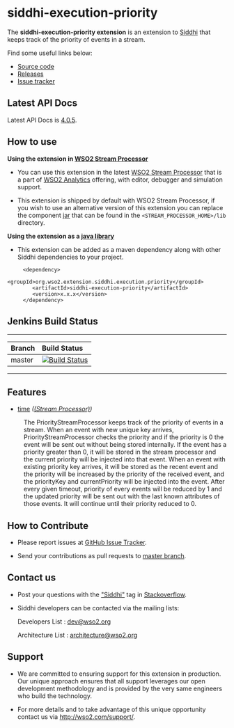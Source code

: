 siddhi-execution-priority
======================================

The **siddhi-execution-priority extension** is an extension to <a target="_blank" href="https://wso2.github.io/siddhi">Siddhi</a> that keeps track of the priority of events in a stream.

Find some useful links below:

* <a target="_blank" href="https://github.com/wso2-extensions/siddhi-execution-priority">Source code</a>
* <a target="_blank" href="https://github.com/wso2-extensions/siddhi-execution-priority/releases">Releases</a>
* <a target="_blank" href="https://github.com/wso2-extensions/siddhi-execution-priority/issues">Issue tracker</a>

## Latest API Docs 

Latest API Docs is <a target="_blank" href="https://wso2-extensions.github.io/siddhi-execution-priority/api/4.0.5">4.0.5</a>.

## How to use 

**Using the extension in <a target="_blank" href="https://github.com/wso2/product-sp">WSO2 Stream Processor</a>**

* You can use this extension in the latest <a target="_blank" href="https://github.com/wso2/product-sp/releases">WSO2 Stream Processor</a> that is a part of <a target="_blank" href="http://wso2.com/analytics?utm_source=gitanalytics&utm_campaign=gitanalytics_Jul17">WSO2 Analytics</a> offering, with editor, debugger and simulation support. 

* This extension is shipped by default with WSO2 Stream Processor, if you wish to use an alternative version of this extension you can replace the component <a target="_blank" href="https://github.com/wso2-extensions/siddhi-execution-priority/releases">jar</a> that can be found in the `<STREAM_PROCESSOR_HOME>/lib` directory.

**Using the extension as a <a target="_blank" href="https://wso2.github.io/siddhi/documentation/running-as-a-java-library">java library</a>**

* This extension can be added as a maven dependency along with other Siddhi dependencies to your project.

```
     <dependency>
        <groupId>org.wso2.extension.siddhi.execution.priority</groupId>
        <artifactId>siddhi-execution-priority</artifactId>
        <version>x.x.x</version>
     </dependency>
```

## Jenkins Build Status

---

|  Branch | Build Status |
| :------ |:------------ | 
| master  | [![Build Status](https://wso2.org/jenkins/job/siddhi/job/siddhi-execution-priority/badge/icon)](https://wso2.org/jenkins/job/siddhi/job/siddhi-execution-priority/) |

---

## Features

* <a target="_blank" href="https://wso2-extensions.github.io/siddhi-execution-priority/api/4.0.5/#time-stream-processor">time</a> *(<a target="_blank" href="https://wso2.github.io/siddhi/documentation/siddhi-4.0/#stream-processor">(Stream Processor)</a>)*<br><div style="padding-left: 1em;"><p>The PriorityStreamProcessor keeps track of the priority of events in a stream. When an event with new unique key arrives, PriorityStreamProcessor checks the priority and if the priority is 0 the event will be sent out without being stored internally. If the event has a priority greater than 0, it will be stored in the stream processor and the current priority will be injected into that event.  When an event with existing priority key arrives, it will be stored as the recent event and the priority will be increased by the priority of the received event, and the priorityKey and  currentPriority will be injected into the event. After every given timeout, priority of every events will be reduced by 1 and the updated priority will be sent out with the last known attributes of those events. It will continue until their priority reduced to 0.</p></div>

## How to Contribute
 
  * Please report issues at <a target="_blank" href="https://github.com/wso2-extensions/siddhi-execution-priority/issues">GitHub Issue Tracker</a>.
  
  * Send your contributions as pull requests to <a target="_blank" href="https://github.com/wso2-extensions/siddhi-execution-priority/tree/master">master branch</a>. 
 
## Contact us 

 * Post your questions with the <a target="_blank" href="http://stackoverflow.com/search?q=siddhi">"Siddhi"</a> tag in <a target="_blank" href="http://stackoverflow.com/search?q=siddhi">Stackoverflow</a>. 
 
 * Siddhi developers can be contacted via the mailing lists:
 
    Developers List   : [dev@wso2.org](mailto:dev@wso2.org)
    
    Architecture List : [architecture@wso2.org](mailto:architecture@wso2.org)
 
## Support 

* We are committed to ensuring support for this extension in production. Our unique approach ensures that all support leverages our open development methodology and is provided by the very same engineers who build the technology. 

* For more details and to take advantage of this unique opportunity contact us via <a target="_blank" href="http://wso2.com/support?utm_source=gitanalytics&utm_campaign=gitanalytics_Jul17">http://wso2.com/support/</a>. 

